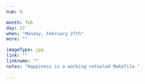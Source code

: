 ```yaml
---
num: 9

month: feb
day: 27
when: "Monday, February 27th"
more: ""

imageType: jpg
link: ""
linkname: ""
notes: "Happiness is a working retooled Makefile."

---
```

